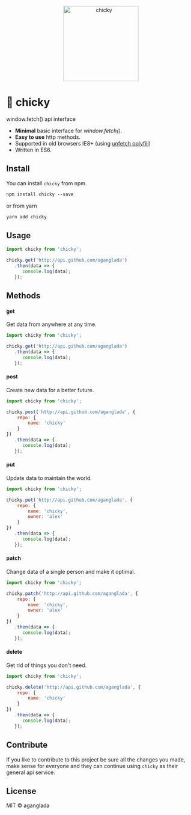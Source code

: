<p align="center">
  <img src="http://imgur.com/KOCCUFd.png" width="200" height="200" alt="chicky">
</p>

# 🐥 chicky

window.fetch() api interface

* **Minimal** basic interface for *window.fetch()*.
* **Easy to use** http methods.
* Supported in old browsers IE8+ (using [unfetch polyfill](https://github.com/developit/unfetch))
* Written in ES6.

## Install

You can install `chicky` from npm.

```markdown
npm install chicky --save
```

or from yarn

```markdown
yarn add chicky
```

## Usage

```javascript
import chicky from 'chicky';

chicky.get('http://api.github.com/aganglada')
   .then(data => {
      console.log(data); 
   });
```

## Methods

#### get

Get data from anywhere at any time.

```javascript
import chicky from 'chicky';

chicky.get('http://api.github.com/aganglada')
   .then(data => {
      console.log(data); 
   });
```

#### post

Create new data for a better future.

```javascript
import chicky from 'chicky';

chicky.post('http://api.github.com/aganglada', {
    repo: {
        name: 'chicky'
    }
})
   .then(data => {
      console.log(data); 
   });
```

#### put

Update data to maintain the world.

```javascript
import chicky from 'chicky';

chicky.put('http://api.github.com/aganglada', {
    repo: {
        name: 'chicky',
        owner: 'alex'
    }
})
   .then(data => {
      console.log(data); 
   });
```

#### patch

Change data of a single person and make it optimal.

```javascript
import chicky from 'chicky';

chicky.patch('http://api.github.com/aganglada', {
    repo: {
        name: 'chicky',
        owner: 'alex'
    }
})
   .then(data => {
      console.log(data); 
   });
```

#### delete

Get rid of things you don't need.

```javascript
import chicky from 'chicky';

chicky.delete('http://api.github.com/aganglada', {
    repo: {
        name: 'chicky'
    }
})
   .then(data => {
      console.log(data); 
   });
```

## Contribute

If you like to contribute to this project be sure all the changes you made, 
make sense for everyone and they can continue using `chicky` as their general api service.


## License

MIT &copy; aganglada
